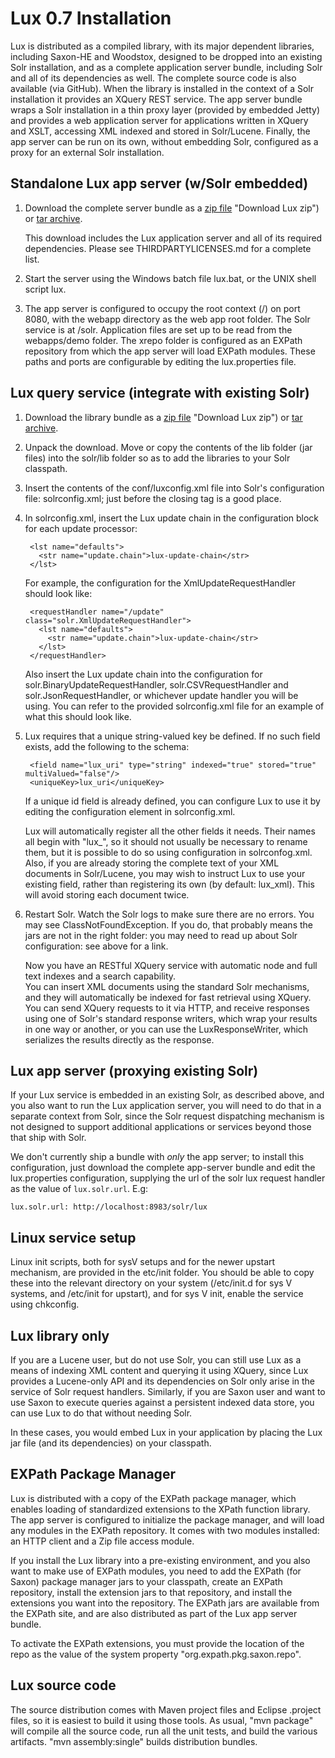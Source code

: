 # Lux 0.7 Installation #

Lux is distributed as a compiled library, with its major dependent
libraries, including Saxon-HE and Woodstox, designed to be dropped into an
existing Solr installation, and as a complete application server bundle,
including Solr and all of its dependencies as well.  The complete source
code is also available (via GitHub).  When the library is installed in the
context of a Solr installation it provides an XQuery REST service.  The app
server bundle wraps a Solr installation in a thin proxy layer (provided by
embedded Jetty) and provides a web application server for applications
written in XQuery and XSLT, accessing XML indexed and stored in
Solr/Lucene.  Finally, the app server can be run on its own, without
embedding Solr, configured as a proxy for an external Solr installation.

## Standalone Lux app server (w/Solr embedded) ##

1. Download the complete server bundle as a [zip
   file](http://luxdb.net/download/lux-server-0.7.zip) "Download Lux zip")
   or [tar archive](http://luxdb.net/download/lux-server-0.7.tar.gz
   "Download Lux tar").

   This download includes the Lux application server and all of its required
   dependencies.  Please see THIRDPARTYLICENSES.md for a complete list.

2. Start the server using the Windows batch file lux.bat, or the UNIX
   shell script lux.

3. The app server is configured to occupy the root context (/) on port 8080,
with the webapp directory as the web app root folder. The Solr service is at /solr.
Application files are set up to be read from the webapps/demo folder.
The xrepo folder is configured as an EXPath repository from which the app server will 
load EXPath modules.  These paths and ports are configurable by editing the lux.properties file.

## Lux query service (integrate with existing Solr) ##

1. Download the library bundle as a [zip
   file](http://luxdb.net/download/lux-0.5.zip) "Download Lux zip") or [tar
   archive](http://luxdb.net/download/lux-0.5.tar.gz "Download Lux tar").

2. Unpack the download. Move or copy the contents of the lib folder (jar
   files) into the solr/lib folder so as to add the libraries to your Solr
   classpath.

3. Insert the contents of the conf/luxconfig.xml file into Solr's
   configuration file: solrconfig.xml; just before the closing <config> tag
   is a good place.

4. In solrconfig.xml, insert the Lux update chain in the configuration
   block for each update processor:

        <lst name="defaults">
          <str name="update.chain">lux-update-chain</str>
        </lst>

   For example, the configuration for the XmlUpdateRequestHandler should
   look like:

        <requestHandler name="/update" class="solr.XmlUpdateRequestHandler">
          <lst name="defaults">
            <str name="update.chain">lux-update-chain</str>
          </lst>                  
        </requestHandler>

   Also insert the Lux update chain into the configuration for
   solr.BinaryUpdateRequestHandler, solr.CSVRequestHandler and
   solr.JsonRequestHandler, or whichever update handler you will be
   using.  You can refer to the provided solrconfig.xml file for an
   example of what this should look like.

4. Lux requires that a unique string-valued key be defined. If no such field
   exists, add the following to the schema:

        <field name="lux_uri" type="string" indexed="true" stored="true" multiValued="false"/>
        <uniqueKey>lux_uri</uniqueKey>
           
   If a unique id field is already defined, you can configure Lux to use it by editing
   the configuration element <updateRequestProcessorChain name="lux-update-chain">
   in solrconfig.xml.

   Lux will automatically register all the other fields it needs.  Their names all begin with "lux_", so it
   should not usually be necessary to rename them, but it is possible to do so using configuration in solrconfog.xml.
   Also, if you are already storing the complete text of your XML documents in Solr/Lucene, you may wish to instruct 
   Lux to use your existing field, rather than registering its own (by default: lux_xml).  This will avoid storing each
   document twice.

5. Restart Solr.  Watch the Solr logs to make sure there are no errors.
   You may see ClassNotFoundException.  If you do, that probably means the
   jars are not in the right folder: you may need to read up about Solr
   configuration: see above for a link.

   Now you have an RESTful XQuery service with automatic node and full text indexes and a search capability.  
   You can insert XML documents using the standard Solr mechanisms, and they will 
   automatically be indexed for fast retrieval using XQuery. You can send XQuery requests to it via HTTP, and receive
   responses using one of Solr's standard response writers, which wrap your results in one way or another, or
   you can use the LuxResponseWriter, which serializes the results directly as the response.

## Lux app server (proxying existing Solr)

If your Lux service is embedded in an existing Solr, as described above,
and you also want to run the Lux application server, you will need to do
that in a separate context from Solr, since the Solr request dispatching
mechanism is not designed to support additional applications or services
beyond those that ship with Solr.  

We don't currently ship a bundle with *only* the app server; to install this configuration, just download the complete app-server bundle and edit the lux.properties configuration, supplying the url of the solr lux request handler as the value of `lux.solr.url`.   E.g:

    lux.solr.url: http://localhost:8983/solr/lux

## Linux service setup

Linux init scripts, both for sysV setups and for the newer upstart
mechanism, are provided in the etc/init folder.  You should be able to copy
these into the relevant directory on your system (/etc/init.d for sys V
systems, and /etc/init for upstart), and for sys V init, enable the service
using chkconfig.

## Lux library only ##

If you are a Lucene user, but do not use Solr, you can still use Lux as a
means of indexing XML content and querying it using XQuery, since Lux
provides a Lucene-only API and its dependencies on Solr only arise in the
service of Solr request handlers.  Similarly, if you are Saxon user and
want to use Saxon to execute queries against a persistent indexed data
store, you can use Lux to do that without needing Solr.

In these cases, you would embed Lux in your application by placing the Lux jar file (and its
dependencies) on your classpath.

## EXPath Package Manager

Lux is distributed with a copy of the EXPath package manager, which enables
loading of standardized extensions to the XPath function library.  The app
server is configured to initialize the package manager, and will load any
modules in the EXPath repository.  It comes with two modules installed: an
HTTP client and a Zip file access module.

If you install the Lux library into a pre-existing environment, and you
also want to make use of EXPath modules, you need to add the EXPath (for
Saxon) package manager jars to your classpath, create an EXPath repository,
install the extension jars to that repository, and install the extensions
you want into the repository.  The EXPath jars are available from the
EXPath site, and are also distributed as part of the Lux app server bundle.

To activate the EXPath extensions, you must provide the location of the
repo as the value of the system property "org.expath.pkg.saxon.repo".

## Lux source code ##

The source distribution comes with Maven project files and Eclipse
.project files, so it is easiest to build it using those tools.  As usual,
"mvn package" will compile all the source code, run all the unit tests, and
build the various artifacts.  "mvn assembly:single" builds distribution bundles.
